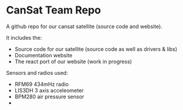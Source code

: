 # CanSat Team Repo

A github repo for our cansat satellite (source code and website).

It includes the:
 - Source code for our satellite (source code as well as drivers & libs)
 - Documentation website
 - The react port of our website (work in progress)

Sensors and radios used:
 - RFM69 434mHz radio 
 - LIS3DH 3 axis acceleometer 
 - BPM280 air pressure sensor
 - 
